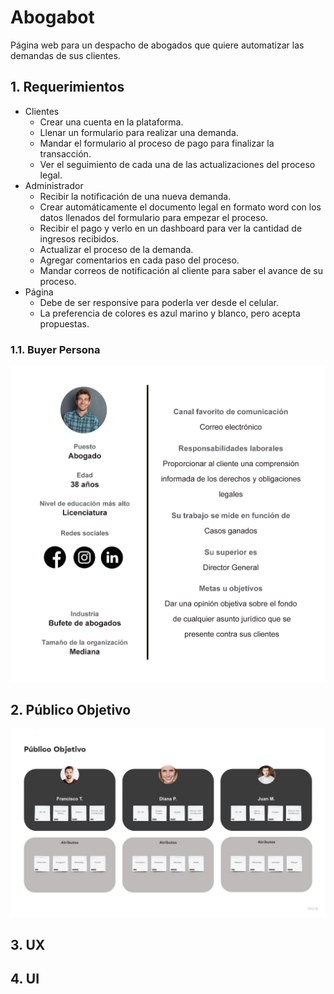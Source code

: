 # Abogabot
Página web para un despacho de abogados que quiere automatizar las demandas de sus clientes.
## 1. Requerimientos
- Clientes
	- Crear una cuenta en la plataforma.
	- Llenar un formulario para realizar una demanda.
	- Mandar el formulario al proceso de pago para finalizar la transacción.
	- Ver el seguimiento de cada una de las actualizaciones del proceso legal.
- Administrador
	- Recibir la notificación de una nueva demanda.
	- Crear automáticamente el documento legal en formato word con los datos llenados del formulario para empezar el proceso.
	- Recibir el pago y verlo en un dashboard para ver la cantidad de ingresos recibidos.
	- Actualizar el proceso de la demanda.
	- Agregar comentarios en cada paso del proceso.
	- Mandar correos de notificación al cliente para saber el avance de su proceso.
- Página
	- Debe de ser responsive para poderla ver desde el celular.
	- La preferencia de colores es azul marino y blanco, pero acepta propuestas.
### 1.1. Buyer Persona
![Buyer Persona](https://github.com/feli20/abogabot/blob/main/imagenes/buyer_persona.png)
## 2. Público Objetivo
![Público Objetivo](https://github.com/feli20/abogabot/blob/main/imagenes/publico_objetivo.png)
## 3. UX
## 4. UI
